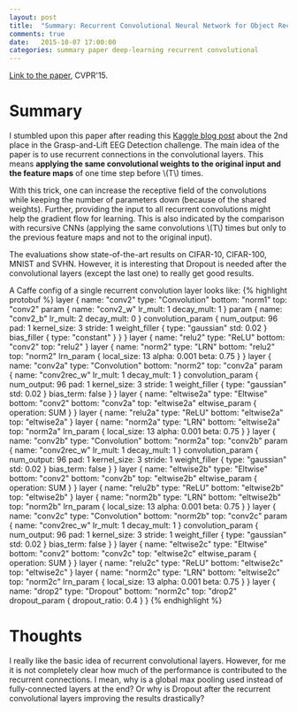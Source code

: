 ```yaml
---
layout: post
title:  "Summary: Recurrent Convolutional Neural Network for Object Recognition"
comments: true
date:   2015-10-07 17:00:00
categories: summary paper deep-learning recurrent convolutional
---
```


[Link to the paper](http://www.cv-foundation.org/openaccess/content_cvpr_2015/papers/Liang_Recurrent_Convolutional_Neural_2015_CVPR_paper.pdf), CVPR'15.


# Summary
I stumbled upon this paper after reading this [Kaggle blog post](http://blog.kaggle.com/2015/09/29/grasp-and-lift-eeg-detection-winners-interview-2nd-place-daheimao/) about the 2nd place in the Grasp-and-Lift EEG Detection challenge.
The main idea of the paper is to use recurrent connections in the convolutional layers. 
This means **applying the same convolutional weights to the original input and the feature maps** of one time step before \\(T\\) times.

With this trick, one can increase the receptive field of the convolutions while keeping the number of parameters down (because of the shared weights).
Further, providing the input to all recurrent convolutions might help the gradient flow for learning.
This is also indicated by the comparison with recursive CNNs (applying the same convolutions \\(T\\) times but only to the previous feature maps and not to the original input).

The evaluations show state-of-the-art results on CIFAR-10, CIFAR-100, MNIST and SVHN.
However, it is interesting that Dropout is needed after the convolutional layers (except the last one) to really get good results.

A Caffe config of a single recurrent convolution layer looks like:
{% highlight protobuf %}
layer {
  name: "conv2"
  type: "Convolution"
  bottom: "norm1"
  top: "conv2"
  param {
    name: "conv2_w"
    lr_mult: 1
    decay_mult: 1
  }
  param {
    name: "conv2_b"
    lr_mult: 2
    decay_mult: 0
  }
  convolution_param {
    num_output: 96
    pad: 1
    kernel_size: 3
    stride: 1
    weight_filler {
      type: "gaussian"
      std: 0.02
    }
    bias_filler {
      type: "constant"
    }
  }
}
layer {
  name: "relu2"
  type: "ReLU"
  bottom: "conv2"
  top: "relu2"
}
layer {
  name: "norm2"
  type: "LRN"
  bottom: "relu2"
  top: "norm2"
  lrn_param {
    local_size: 13
    alpha: 0.001
    beta: 0.75
  }
}
layer {
  name: "conv2a"
  type: "Convolution"
  bottom: "norm2"
  top: "conv2a"
  param {
    name: "conv2rec_w"
    lr_mult: 1
    decay_mult: 1
  }
  convolution_param {
    num_output: 96
    pad: 1
    kernel_size: 3
    stride: 1
    weight_filler {
      type: "gaussian"
      std: 0.02
    }
    bias_term: false
  }
}
layer {
  name: "eltwise2a"
  type: "Eltwise"
  bottom: "conv2"
  bottom: "conv2a"
  top: "eltwise2a"
  eltwise_param {
    operation: SUM
  }
}
layer {
  name: "relu2a"
  type: "ReLU"
  bottom: "eltwise2a"
  top: "eltwise2a"
}
layer {
  name: "norm2a"
  type: "LRN"
  bottom: "eltwise2a"
  top: "norm2a"
  lrn_param {
    local_size: 13
    alpha: 0.001
    beta: 0.75
  }
}
layer {
  name: "conv2b"
  type: "Convolution"
  bottom: "norm2a"
  top: "conv2b"
  param {
    name: "conv2rec_w"
    lr_mult: 1
    decay_mult: 1
  }
  convolution_param {
    num_output: 96
    pad: 1
    kernel_size: 3
    stride: 1
    weight_filler {
      type: "gaussian"
      std: 0.02
    }
    bias_term: false
  }
}
layer {
  name: "eltwise2b"
  type: "Eltwise"
  bottom: "conv2"
  bottom: "conv2b"
  top: "eltwise2b"
  eltwise_param {
    operation: SUM
  }
}
layer {
  name: "relu2b"
  type: "ReLU"
  bottom: "eltwise2b"
  top: "eltwise2b"
}
layer {
  name: "norm2b"
  type: "LRN"
  bottom: "eltwise2b"
  top: "norm2b"
  lrn_param {
    local_size: 13
    alpha: 0.001
    beta: 0.75
  }
}
layer {
  name: "conv2c"
  type: "Convolution"
  bottom: "norm2b"
  top: "conv2c"
  param {
    name: "conv2rec_w"
    lr_mult: 1
    decay_mult: 1
  }
  convolution_param {
    num_output: 96
    pad: 1
    kernel_size: 3
    stride: 1
    weight_filler {
      type: "gaussian"
      std: 0.02
    }
    bias_term: false
  }
}
layer {
  name: "eltwise2c"
  type: "Eltwise"
  bottom: "conv2"
  bottom: "conv2c"
  top: "eltwise2c"
  eltwise_param {
    operation: SUM
  }
}
layer {
  name: "relu2c"
  type: "ReLU"
  bottom: "eltwise2c"
  top: "eltwise2c"
}
layer {
  name: "norm2c"
  type: "LRN"
  bottom: "eltwise2c"
  top: "norm2c"
  lrn_param {
    local_size: 13
    alpha: 0.001
    beta: 0.75
  }
}
layer {
  name: "drop2"
  type: "Dropout"
  bottom: "norm2c"
  top: "drop2"
  dropout_param {
    dropout_ratio: 0.4
  }
}
{% endhighlight %}


# Thoughts
I really like the basic idea of recurrent convolutional layers.
However, for me it is not completely clear how much of the performance is contributed to the recurrent connections.
I mean, why is a global max pooling used instead of fully-connected layers at the end?
Or why is Dropout after the recurrent convolutional layers improving the results drastically?
